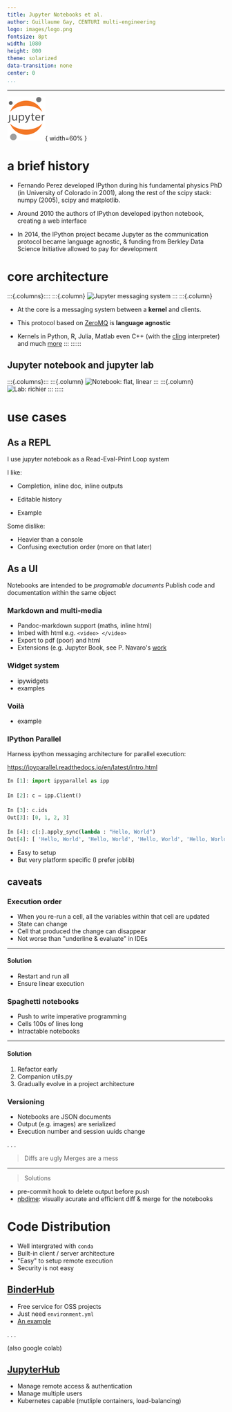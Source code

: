 ```yaml
---
title: Jupyter Notebooks et al.
author: Guillaume Gay, CENTURI multi-engineering
logo: images/logo.png
fontsize: 8pt
width: 1080
height: 800
theme: solarized
data-transition: none
center: 0
...
```


----

![](images/Jupyter_logo.svg){ width=60% }


# a brief history


* Fernando Perez developed IPython during his fundamental physics PhD
(in University of Colorado in 2001), along the rest of the scipy stack: numpy (2005), scipy and matplotlib.

* Around 2010 the authors of IPython developed ipython notebook, creating a web interface

* In 2014, the IPython project became Jupyter as the communication protocol became language agnostic, & funding from Berkley Data Science Initiative allowed to pay for development



# core architecture

:::{.columns}::::
:::{.column}
![[Jupyter messaging system](https://jupyter-client.readthedocs.io/en/latest/messaging.html)](https://jupyter-client.readthedocs.io/en/latest/_images/frontend-kernel.png)
:::
:::{.column}
* At the core is a messaging system between a **kernel** and clients.

* This protocol based on [ZeroMQ](https://zeromq.org) is **language agnostic**

* Kernels in Python, R, Julia, Matlab even C++ (with the
  [cling](https://github.com/root-project/cling) interpreter) and much
  [more](https://github.com/jupyter/jupyter/wiki/Jupyter-kernels)
:::
::::::

## Jupyter notebook and jupyter lab

:::{.columns}:::
:::{.column}
![Notebook: flat, linear](https://jupyter.org/assets/jupyterpreview.png)
:::
:::{.column}
![Lab: richier](https://jupyter.org/assets/labpreview.png)
:::
:::::

# use cases

## As a REPL

I use jupyter notebook as a Read-Eval-Print Loop system

I like:

* Completion, inline doc, inline outputs

* Editable history

* Example

Some dislike:

* Heavier than a console
* Confusing exectution order (more on that later)

## As a UI

Notebooks are intended to be *programable documents*
Publish code and documentation within the same object

### Markdown and multi-media

* Pandoc-markdown support (maths, inline html)
* Imbed with html e.g. `<video> </video>`
* Export to pdf (poor) and html
* Extensions (e.g. Jupyter Book, see P. Navaro's [work](https://pnavaro.github.io/big-data/intro.html)


### Widget system

* ipywidgets
* examples


### Voilà

* example

### IPython Parallel

Harness ipython messaging architecture for parallel execution:

https://ipyparallel.readthedocs.io/en/latest/intro.html

```python
In [1]: import ipyparallel as ipp

In [2]: c = ipp.Client()

In [3]: c.ids
Out[3]: [0, 1, 2, 3]

In [4]: c[:].apply_sync(lambda : "Hello, World")
Out[4]: [ 'Hello, World', 'Hello, World', 'Hello, World', 'Hello, World' ]
```

* Easy to setup
* But very platform specific (I prefer joblib)

## caveats

### Execution order

* When you re-run a cell, all the variables within that cell are updated
* State can change
* Cell that produced the change can disappear
* Not worse than "underline & evaluate" in IDEs


-----

####  Solution

* Restart and run all
* Ensure linear execution


### Spaghetti notebooks

* Push to write imperative programming
* Cells 100s of lines long
* Intractable notebooks

----

#### Solution

1. Refactor early
2. Companion utils.py
3. Gradually evolve in a project architecture


### Versioning

* Notebooks are JSON documents
* Output (e.g. images) are serialized
* Execution number and session uuids change

. . .

> Diffs are ugly
> Merges are a mess

----

> Solutions

* pre-commit hook to delete output before push
* [nbdime](https://nbdime.readthedocs.io/en/latest/): visually acurate and efficient diff & merge for the notebooks

# Code Distribution

* Well intergrated with `conda`
* Built-in client / server architecture
* "Easy" to setup remote execution
* Security is not easy

## [BinderHub](https://binderhub.readthedocs.io/en/latest/index.html)

* Free service for OSS projects
* Just need `environment.yml`
* [An example](https://github.com/DamCB/tyssue-demo)

. . .

(also google colab)


## [JupyterHub](https://hub.jupyter.org)

* Manage remote access & authentication
* Manage multiple users
* Kubernetes capable (mutliple containers, load-balancing)
